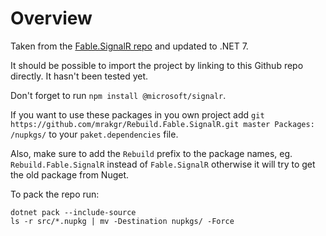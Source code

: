 # Overview

Taken from the [Fable.SignalR repo](https://github.com/Shmew/Fable.SignalR) and updated to .NET 7.

It should be possible to import the project by linking to this Github repo directly. It hasn't been tested yet.

Don't forget to run `npm install @microsoft/signalr`.

If you want to use these packages in you own project add `git https://github.com/mrakgr/Rebuild.Fable.SignalR.git master Packages: /nupkgs/` to your `paket.dependencies` file.

Also, make sure to add the `Rebuild` prefix to the package names, eg. `Rebuild.Fable.SignalR` instead of `Fable.SignalR` otherwise it will try to get the old package from Nuget.

To pack the repo run:

```shell
dotnet pack --include-source
ls -r src/*.nupkg | mv -Destination nupkgs/ -Force
```